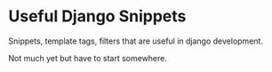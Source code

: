 # Useful Django Snippets

Snippets, template tags, filters that are useful in django development.

Not much yet but have to start somewhere.